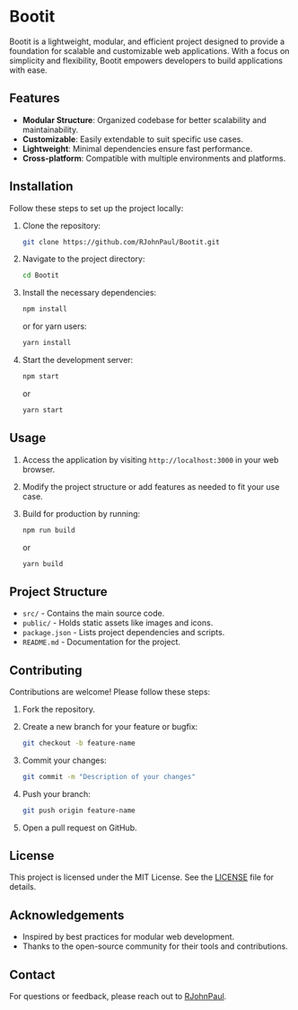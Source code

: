 # Bootit

Bootit is a lightweight, modular, and efficient project designed to provide a foundation for scalable and customizable web applications. With a focus on simplicity and flexibility, Bootit empowers developers to build applications with ease.

## Features

- **Modular Structure**: Organized codebase for better scalability and maintainability.
- **Customizable**: Easily extendable to suit specific use cases.
- **Lightweight**: Minimal dependencies ensure fast performance.
- **Cross-platform**: Compatible with multiple environments and platforms.

## Installation

Follow these steps to set up the project locally:

1. Clone the repository:

   ```bash
   git clone https://github.com/RJohnPaul/Bootit.git
   ```

2. Navigate to the project directory:

   ```bash
   cd Bootit
   ```

3. Install the necessary dependencies:

   ```bash
   npm install
   ```

   or for yarn users:

   ```bash
   yarn install
   ```

4. Start the development server:

   ```bash
   npm start
   ```

   or

   ```bash
   yarn start
   ```

## Usage

1. Access the application by visiting `http://localhost:3000` in your web browser.
2. Modify the project structure or add features as needed to fit your use case.
3. Build for production by running:

   ```bash
   npm run build
   ```

   or

   ```bash
   yarn build
   ```

## Project Structure

- `src/` - Contains the main source code.
- `public/` - Holds static assets like images and icons.
- `package.json` - Lists project dependencies and scripts.
- `README.md` - Documentation for the project.

## Contributing

Contributions are welcome! Please follow these steps:

1. Fork the repository.
2. Create a new branch for your feature or bugfix:

   ```bash
   git checkout -b feature-name
   ```

3. Commit your changes:

   ```bash
   git commit -m "Description of your changes"
   ```

4. Push your branch:

   ```bash
   git push origin feature-name
   ```

5. Open a pull request on GitHub.

## License

This project is licensed under the MIT License. See the [LICENSE](./LICENSE) file for details.

## Acknowledgements

- Inspired by best practices for modular web development.
- Thanks to the open-source community for their tools and contributions.

## Contact

For questions or feedback, please reach out to [RJohnPaul](https://github.com/RJohnPaul).
